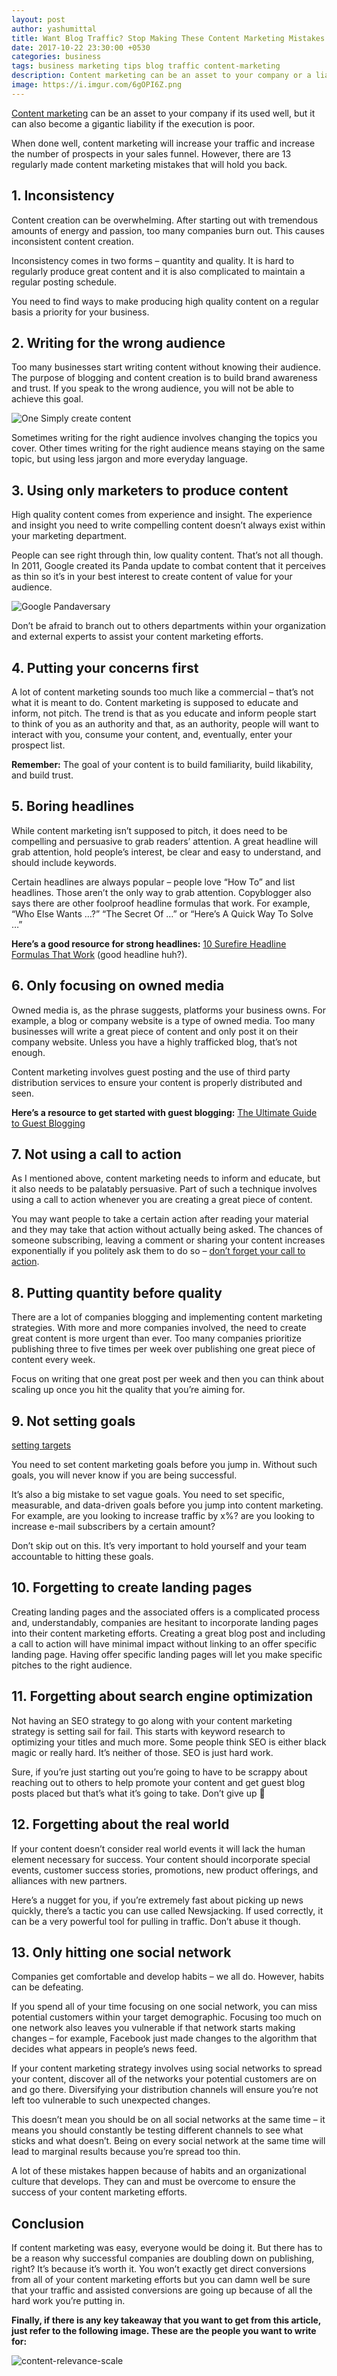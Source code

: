 ```yaml
---
layout: post
author: yashumittal
title: Want Blog Traffic? Stop Making These Content Marketing Mistakes
date: 2017-10-22 23:30:00 +0530
categories: business
tags: business marketing tips blog traffic content-marketing
description: Content marketing can be an asset to your company or a liability. Blog traffic is a major factor in building an online business, but only if you do it well.
image: https://i.imgur.com/6gOPI6Z.png
---
```


[Content marketing](/44-content-marketing-resources) can be an asset to your company if its used well, but it can also become a gigantic liability if the execution is poor.

When done well, content marketing will increase your traffic and increase the number of prospects in your sales funnel. However, there are 13 regularly made content marketing mistakes that will hold you back.

## 1. Inconsistency

Content creation can be overwhelming. After starting out with tremendous amounts of energy and passion, too many companies burn out. This causes inconsistent content creation.

Inconsistency comes in two forms – quantity and quality. It is hard to regularly produce great content and it is also complicated to maintain a regular posting schedule.

You need to find ways to make producing high quality content on a regular basis a priority for your business.

## 2. Writing for the wrong audience

Too many businesses start writing content without knowing their audience. The purpose of blogging and content creation is to build brand awareness and trust. If you speak to the wrong audience, you will not be able to achieve this goal.

![One Simply create content](https://i.imgur.com/pJENKNm.jpg)

Sometimes writing for the right audience involves changing the topics you cover. Other times writing for the right audience means staying on the same topic, but using less jargon and more everyday language.

## 3. Using only marketers to produce content

High quality content comes from experience and insight. The experience and insight you need to write compelling content doesn’t always exist within your marketing department.

People can see right through thin, low quality content. That’s not all though. In 2011, Google created its Panda update to combat content that it perceives as thin so it’s in your best interest to create content of value for your audience.

![Google Pandaversary](https://i.imgur.com/x7SFA0v.png)

Don’t be afraid to branch out to others departments within your organization and external experts to assist your content marketing efforts.

## 4. Putting your concerns first

A lot of content marketing sounds too much like a commercial – that’s not what it is meant to do. Content marketing is supposed to educate and inform, not pitch. The trend is that as you educate and inform people start to think of you as an authority and that, as an authority, people will want to interact with you, consume your content, and, eventually, enter your prospect list.

**Remember:** The goal of your content is to build familiarity, build likability, and build trust.

## 5. Boring headlines

While content marketing isn’t supposed to pitch, it does need to be compelling and persuasive to grab readers’ attention. A great headline will grab attention, hold people’s interest, be clear and easy to understand, and should include keywords.

Certain headlines are always popular – people love “How To” and list headlines. Those aren’t the only way to grab attention. Copyblogger also says there are other foolproof headline formulas that work. For example, “Who Else Wants …?” “The Secret Of …” or “Here’s A Quick Way To Solve …”

**Here’s a good resource for strong headlines:** [10 Surefire Headline Formulas That Work](/10-sure-fire-headline-formulas-that-work) (good headline huh?).

## 6. Only focusing on owned media

Owned media is, as the phrase suggests, platforms your business owns. For example, a blog or company website is a type of owned media. Too many businesses will write a great piece of content and only post it on their company website. Unless you have a highly trafficked blog, that’s not enough.

Content marketing involves guest posting and the use of third party distribution services to ensure your content is properly distributed and seen.

**Here’s a resource to get started with guest blogging:** [The Ultimate Guide to Guest Blogging](/the-ultimate-guide-to-guest-blogging)

## 7. Not using a call to action

As I mentioned above, content marketing needs to inform and educate, but it also needs to be palatably persuasive. Part of such a technique involves using a call to action whenever you are creating a great piece of content.

You may want people to take a certain action after reading your material and they may take that action without actually being asked. The chances of someone subscribing, leaving a comment or sharing your content increases exponentially if you politely ask them to do so – [don’t forget your call to action](/effective-marketing-calls-to-action).

## 8. Putting quantity before quality

There are a lot of companies blogging and implementing content marketing strategies. With more and more companies involved, the need to create great content is more urgent than ever. Too many companies prioritize publishing three to five times per week over publishing one great piece of content every week.

Focus on writing that one great post per week and then you can think about scaling up once you hit the quality that you’re aiming for.

## 9. Not setting goals

[setting targets](https://i.imgur.com/9S2kVBG.jpg)

You need to set content marketing goals before you jump in. Without such goals, you will never know if you are being successful.

It’s also a big mistake to set vague goals. You need to set specific, measurable, and data-driven goals before you jump into content marketing. For example, are you looking to increase traffic by x%? are you looking to increase e-mail subscribers by a certain amount?

Don’t skip out on this. It’s very important to hold yourself and your team accountable to hitting these goals.

## 10. Forgetting to create landing pages

Creating landing pages and the associated offers is a complicated process and, understandably, companies are hesitant to incorporate landing pages into their content marketing efforts. Creating a great blog post and including a call to action will have minimal impact without linking to an offer specific landing page. Having offer specific landing pages will let you make specific pitches to the right audience.

## 11. Forgetting about search engine optimization

Not having an SEO strategy to go along with your content marketing strategy is setting sail for fail. This starts with keyword research to optimizing your titles and much more. Some people think SEO is either black magic or really hard. It’s neither of those. SEO is just hard work.

Sure, if you’re just starting out you’re going to have to be scrappy about reaching out to others to help promote your content and get guest blog posts placed but that’s what it’s going to take. Don’t give up 🙂

## 12. Forgetting about the real world

If your content doesn’t consider real world events it will lack the human element necessary for success. Your content should incorporate special events, customer success stories, promotions, new product offerings, and alliances with new partners.

Here’s a nugget for you, if you’re extremely fast about picking up news quickly, there’s a tactic you can use called Newsjacking. If used correctly, it can be a very powerful tool for pulling in traffic. Don’t abuse it though.

## 13. Only hitting one social network

Companies get comfortable and develop habits – we all do. However, habits can be defeating.

If you spend all of your time focusing on one social network, you can miss potential customers within your target demographic. Focusing too much on one network also leaves you vulnerable if that network starts making changes – for example, Facebook just made changes to the algorithm that decides what appears in people’s news feed.

If your content marketing strategy involves using social networks to spread your content, discover all of the networks your potential customers are on and go there. Diversifying your distribution channels will ensure you’re not left too vulnerable to such unexpected changes.

This doesn’t mean you should be on all social networks at the same time – it means you should constantly be testing different channels to see what sticks and what doesn’t. Being on every social network at the same time will lead to marginal results because you’re spread too thin.

A lot of these mistakes happen because of habits and an organizational culture that develops. They can and must be overcome to ensure the success of your content marketing efforts.

## Conclusion

If content marketing was easy, everyone would be doing it. But there has to be a reason why successful companies are doubling down on publishing, right? It’s because it’s worth it. You won’t exactly get direct conversions from all of your content marketing efforts but you can damn well be sure that your traffic and assisted conversions are going up because of all the hard work you’re putting in.

**Finally, if there is any key takeaway that you want to get from this article, just refer to the following image. These are the people you want to write for:**

![content-relevance-scale](https://i.imgur.com/3yerbh5.jpg)

